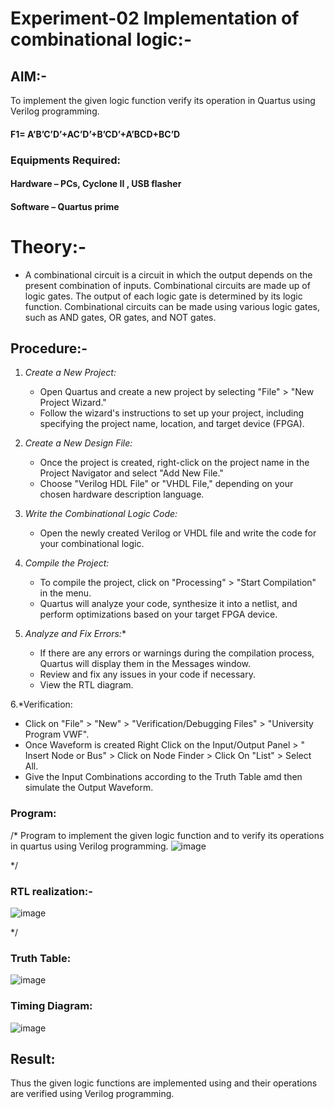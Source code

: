 # Experiment-02 Implementation of combinational logic:-
 
## AIM:-
To implement the given logic function verify its operation in Quartus using Verilog programming.
 #### F1= A’B’C’D’+AC’D’+B’CD’+A’BCD+BC’D
 
 
### Equipments Required:
#### Hardware – PCs, Cyclone II , USB flasher
#### Software – Quartus prime


# Theory:-
   - A combinational circuit is a circuit in which the output depends on the present combination of inputs. Combinational circuits are made up of logic gates. The output of each logic gate is determined by its logic function. Combinational circuits can be made using various logic gates, such as AND gates, OR gates, and NOT gates.
## Procedure:-
1. *Create a New Project:*
   - Open Quartus and create a new project by selecting "File" > "New Project Wizard."
   - Follow the wizard's instructions to set up your project, including specifying the project name, location, and target device (FPGA).

2. *Create a New Design File:*
   - Once the project is created, right-click on the project name in the Project Navigator and select "Add New File."
   - Choose "Verilog HDL File" or "VHDL File," depending on your chosen hardware description language.

3. *Write the Combinational Logic Code:*
   - Open the newly created Verilog or VHDL file and write the code for your combinational logic.
     
4. *Compile the Project:*
   - To compile the project, click on "Processing" > "Start Compilation" in the menu.
   - Quartus will analyze your code, synthesize it into a netlist, and perform optimizations based on your target FPGA device.

5. *Analyze and Fix Errors:**
   - If there are any errors or warnings during the compilation process, Quartus will display them in the Messages window.
   - Review and fix any issues in your code if necessary.
   - View the RTL diagram.

6.*Verification:
   - Click on "File" > "New" > "Verification/Debugging Files" > "University Program VWF".
   - Once Waveform is created Right Click on the Input/Output Panel > " Insert Node or Bus" > Click on Node Finder > Click On "List" > Select All.
   - Give the Input Combinations according to the Truth Table amd then simulate the Output Waveform.


### Program:
/*
Program to implement the given logic function and to verify its operations in quartus using Verilog programming.
![image](https://github.com/Shilo-05/Experiment--02-Implementation-of-combinational-logic-/assets/139841664/3a1509e4-56dc-4362-830f-2953a28bee80)

  
*/
### RTL realization:-
![image](https://github.com/Shilo-05/Experiment--02-Implementation-of-combinational-logic-/assets/139841664/2a2faeb8-42b3-4292-83af-6ad4497afc63)


*/
### Truth Table:
![image](https://github.com/Shilo-05/Experiment--02-Implementation-of-combinational-logic-/assets/139841664/e376edba-87c9-45fd-925b-e64b8c951a92)


### Timing Diagram:
![image](https://github.com/Shilo-05/Experiment--02-Implementation-of-combinational-logic-/assets/139841664/5e20ba66-d310-4bc0-ab4c-be43aefe0f3f)

## Result:
Thus the given logic functions are implemented using  and their operations are verified using Verilog programming.
